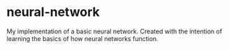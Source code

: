 # neural-network
My implementation of a basic neural network. Created with the intention of learning the basics of how neural networks function. 

